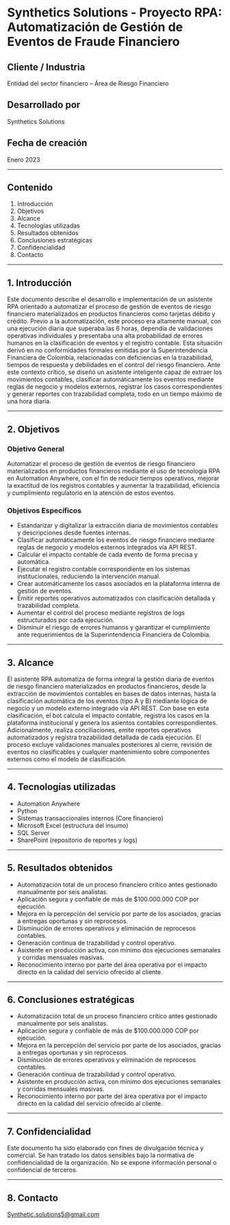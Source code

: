 
# Synthetics Solutions - Proyecto RPA: Automatización de Gestión de Eventos de Fraude Financiero

## Cliente / Industria  
Entidad del sector financiero – Área de Riesgo Financiero

## Desarrollado por  
Synthetics Solutions

## Fecha de creación  
Enero 2023

---

## Contenido  
1. Introducción
2. Objetivos
3. Alcance
4. Tecnologías utilizadas
5. Resultados obtenidos
6. Conclusiones estratégicas
7. Confidencialidad
8. Contacto

---

## 1. Introducción  
Este documento describe el desarrollo e implementación de un asistente RPA orientado a automatizar el proceso de gestión de eventos de riesgo financiero materializados en productos financieros como tarjetas débito y crédito. Previo a la automatización, este proceso era altamente manual, con una ejecución diaria que superaba las 6 horas, dependía de validaciones operativas individuales y presentaba una alta probabilidad de errores humanos en la clasificación de eventos y el registro contable. Esta situación derivó en no conformidades formales emitidas por la Superintendencia Financiera de Colombia, relacionadas con deficiencias en la trazabilidad, tiempos de respuesta y debilidades en el control del riesgo financiero. Ante este contexto crítico, se diseñó un asistente inteligente capaz de extraer los movimientos contables, clasificar automáticamente los eventos mediante reglas de negocio y modelos externos, registrar los casos correspondientes y generar reportes con trazabilidad completa, todo en un tiempo máximo de una hora diaria.

---

## 2. Objetivos

### Objetivo General  
Automatizar el proceso de gestión de eventos de riesgo financiero materializados en productos financieros mediante el uso de tecnología RPA en Automation Anywhere, con el fin de reducir tiempos operativos, mejorar la exactitud de los registros contables y aumentar la trazabilidad, eficiencia y cumplimiento regulatorio en la atención de estos eventos.

### Objetivos Específicos  
- Estandarizar y digitalizar la extracción diaria de movimientos contables y descripciones desde fuentes internas.  
- Clasificar automáticamente los eventos de riesgo financiero mediante reglas de negocio y modelos externos integrados vía API REST.  
- Calcular el impacto contable de cada evento de forma precisa y automática.  
- Ejecutar el registro contable correspondiente en los sistemas institucionales, reduciendo la intervención manual.  
- Crear automáticamente los casos asociados en la plataforma interna de gestión de eventos.  
- Emitir reportes operativos automatizados con clasificación detallada y trazabilidad completa.  
- Aumentar el control del proceso mediante registros de logs estructurados por cada ejecución.  
- Disminuir el riesgo de errores humanos y garantizar el cumplimiento ante requerimientos de la Superintendencia Financiera de Colombia.

---

## 3. Alcance  
El asistente RPA automatiza de forma integral la gestión diaria de eventos de riesgo financiero materializados en productos financieros, desde la extracción de movimientos contables en bases de datos internas, hasta la clasificación automática de los eventos (tipo A y B) mediante lógica de negocio y un modelo externo integrado vía API REST. Con base en esta clasificación, el bot calcula el impacto contable, registra los casos en la plataforma institucional y genera los asientos contables correspondientes. Adicionalmente, realiza conciliaciones, emite reportes operativos automatizados y registra trazabilidad detallada de cada ejecución. El proceso excluye validaciones manuales posteriores al cierre, revisión de eventos no clasificables y cualquier mantenimiento sobre componentes externos como el modelo de clasificación.

---

## 4. Tecnologías utilizadas  
- Automation Anywhere  
- Python  
- Sistemas transaccionales internos (Core financiero)  
- Microsoft Excel (estructura del insumo)  
- SQL Server  
- SharePoint (repositorio de reportes y logs)  

---

## 5. Resultados obtenidos  
- Automatización total de un proceso financiero crítico antes gestionado manualmente por seis analistas.  
- Aplicación segura y confiable de más de $100.000.000 COP por ejecución.  
- Mejora en la percepción del servicio por parte de los asociados, gracias a entregas oportunas y sin reprocesos.  
- Disminución de errores operativos y eliminación de reprocesos contables.  
- Generación continua de trazabilidad y control operativo.  
- Asistente en producción activa, con mínimo dos ejecuciones semanales y corridas mensuales masivas.  
- Reconocimiento interno por parte del área operativa por el impacto directo en la calidad del servicio ofrecido al cliente.

---

## 6. Conclusiones estratégicas  
- Automatización total de un proceso financiero crítico antes gestionado manualmente por seis analistas.  
- Aplicación segura y confiable de más de $100.000.000 COP por ejecución.  
- Mejora en la percepción del servicio por parte de los asociados, gracias a entregas oportunas y sin reprocesos.  
- Disminución de errores operativos y eliminación de reprocesos contables.  
- Generación continua de trazabilidad y control operativo.  
- Asistente en producción activa, con mínimo dos ejecuciones semanales y corridas mensuales masivas.  
- Reconocimiento interno por parte del área operativa por el impacto directo en la calidad del servicio ofrecido al cliente.

---

## 7. Confidencialidad  
Este documento ha sido elaborado con fines de divulgación técnica y comercial. Se han tratado los datos sensibles bajo la normativa de confidencialidad de la organización. No se expone información personal o confidencial de terceros.

---

## 8. Contacto  
Synthetic.solutions5@gmail.com
